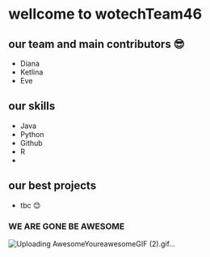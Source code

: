 # wellcome to wotechTeam46
## our team and main contributors 😎
- Diana
- Ketlina
- Eve

## our skills
- Java
- Python
- Github
- R
- 
## our best projects
- tbc 😊

### WE ARE GONE BE AWESOME
![Uploading AwesomeYoureawesomeGIF (2).gif…]()

